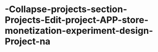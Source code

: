 # -Collapse-projects-section-Projects-Edit-project-APP-store-monetization-experiment-design-Project-na
